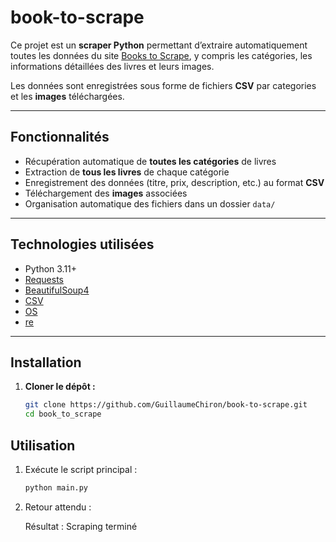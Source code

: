 # book-to-scrape

Ce projet est un **scraper Python** permettant d’extraire automatiquement toutes les données du site [Books to Scrape](https://books.toscrape.com), y compris les catégories, les informations détaillées des livres et leurs images.  

Les données sont enregistrées sous forme de fichiers **CSV** par categories et les **images** téléchargées.

---

## Fonctionnalités

- Récupération automatique de **toutes les catégories** de livres  
- Extraction de **tous les livres** de chaque catégorie  
- Enregistrement des données (titre, prix, description, etc.) au format **CSV**  
- Téléchargement des **images** associées  
- Organisation automatique des fichiers dans un dossier `data/`

---

## Technologies utilisées

- Python 3.11+
- [Requests](https://docs.python-requests.org/)
- [BeautifulSoup4](https://www.crummy.com/software/BeautifulSoup/)
- [CSV](https://docs.python.org/3/library/csv.html)
- [OS](https://docs.python.org/3/library/os.html)
- [re](https://docs.python.org/3/library/re.html)

---

## Installation

1. **Cloner le dépôt :**
   ```bash
   git clone https://github.com/GuillaumeChiron/book-to-scrape.git
   cd book_to_scrape

## Utilisation

1. Exécute le script principal :
   ```bash
   python main.py

2.  Retour attendu : 
    
    Résultat : Scraping terminé